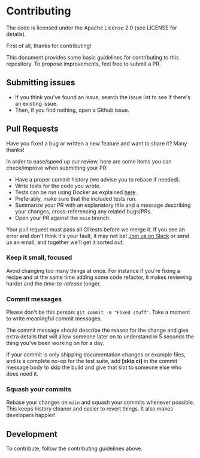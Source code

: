 # Contributing

The code is licensed under the Apache License 2.0 (see LICENSE for details).

First of all, thanks for contributing!

This document provides some basic guidelines for contributing to this repository. To propose improvements, feel free to submit a PR.

## Submitting issues

* If you think you've found an issue, search the issue list to see if there's an existing issue.
* Then, if you find nothing, open a Github issue.

## Pull Requests

Have you fixed a bug or written a new feature and want to share it? Many thanks!

In order to ease/speed up our review, here are some items you can check/improve when submitting your PR:

  * Have a proper commit history (we advise you to rebase if needed).
  * Write tests for the code you wrote.
  * Tests can be run using Docker as explained [here][running-tests].
  * Preferably, make sure that the included tests run.
  * Summarize your PR with an explanatory title and a message describing your changes, cross-referencing any related bugs/PRs.
  * Open your PR against the `main` branch.

Your pull request must pass all CI tests before we merge it. If you see an error and don't think it's your fault, it may not be! [Join us on Slack][slack] or send us an email, and together we'll get it sorted out.

### Keep it small, focused

Avoid changing too many things at once. For instance if you're fixing a recipe and at the same time adding some code refactor, it makes reviewing harder and the _time-to-release_ longer.

### Commit messages

Please don't be this person: `git commit -m "Fixed stuff"`. Take a moment to write meaningful commit messages.

The commit message should describe the reason for the change and give extra details that will allow someone later on to understand in 5 seconds the thing you've been working on for a day.

If your commit is only shipping documentation changes or example files, and is a complete no-op for the test suite, add **[skip ci]** in the commit message body to skip the build and give that slot to someone else who does need it.

### Squash your commits

Rebase your changes on `main` and squash your commits whenever possible. This keeps history cleaner and easier to revert things. It also makes developers happier!

## Development

To contribute, follow the contributing guidelines above.


[slack]: https://datadoghq.slack.com
[running-tests]: https://github.com/DataDog/agent-linux-install-script#running-tests
